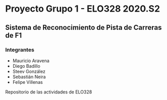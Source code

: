 # Proyecto Grupo 1 - ELO328 2020.S2
## Sistema de Reconocimiento de Pista de Carreras de F1

### Integrantes
- Mauricio Aravena
- Diego Badillo
- Steev González
- Sebastián Neira
- Felipe Villenas


Repositorio de las actividades de ELO328
